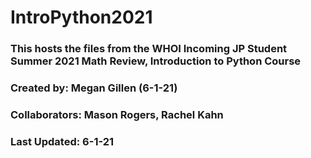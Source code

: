 # IntroPython2021
### This hosts the files from the WHOI Incoming JP Student Summer 2021 Math Review, Introduction to Python Course
### Created by: Megan Gillen (6-1-21)
### Collaborators: Mason Rogers, Rachel Kahn
### Last Updated: 6-1-21
